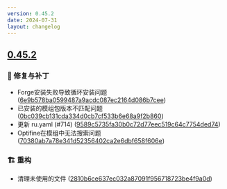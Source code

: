 ```yaml
---
version: 0.45.2
date: 2024-07-31
layout: changelog
---
```

## [0.45.2](#0.45.2)
### 🐛 修复与补丁

- Forge安装失败导致循环安装问题 ([6e9b578ba0599487a9acdc087ec2164d086b7cee](https://github.com/Voxelum/x-minecraft-launcher/commit/6e9b578ba0599487a9acdc087ec2164d086b7cee))
- 已安装的模组包版本不匹配问题 ([0bc039cb131cda334d0cb7cf533b6e68a9f2b860](https://github.com/Voxelum/x-minecraft-launcher/commit/0bc039cb131cda334d0cb7cf533b6e68a9f2b860))
- 更新 ru.yaml (#714) ([9589c5735fa30b0c72d77eec519c64c7754ded74](https://github.com/Voxelum/x-minecraft-launcher/commit/9589c5735fa30b0c72d77eec519c64c7754ded74))
- Optifine在模组中无法搜索问题 ([70380ab7a78e341d52356402ca2e6dbf658f606e](https://github.com/Voxelum/x-minecraft-launcher/commit/70380ab7a78e341d52356402ca2e6dbf658f606e))
### 🏗️ 重构

- 清理未使用的文件 ([2810b6ce637ec032a87091f956718723be4f9a0d](https://github.com/Voxelum/x-minecraft-launcher/commit/2810b6ce637ec032a87091f956718723be4f9a0d))